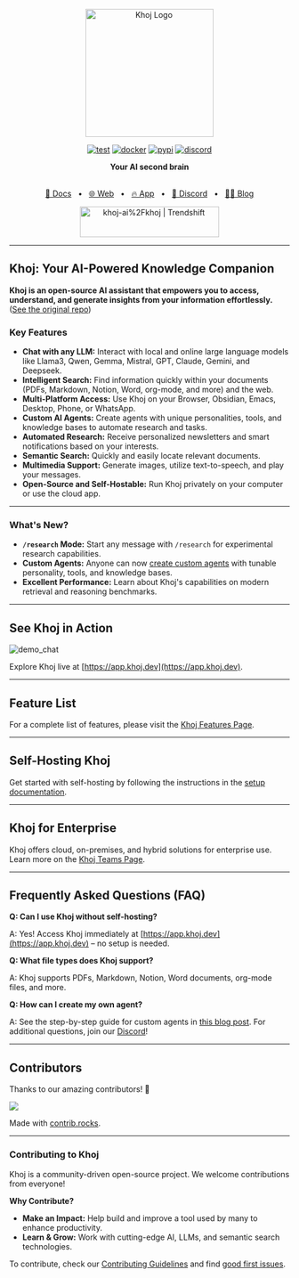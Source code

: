 <p align="center"><img src="https://assets.khoj.dev/khoj-logo-sideways-1200x540.png" width="230" alt="Khoj Logo"></p>

<div align="center">

[![test](https://github.com/khoj-ai/khoj/actions/workflows/test.yml/badge.svg)](https://github.com/khoj-ai/khoj/actions/workflows/test.yml)
[![docker](https://github.com/khoj-ai/khoj/actions/workflows/dockerize.yml/badge.svg)](https://github.com/khoj-ai/khoj/pkgs/container/khoj)
[![pypi](https://github.com/khoj-ai/khoj/actions/workflows/pypi.yml/badge.svg)](https://pypi.org/project/khoj/)
[![discord](https://img.shields.io/discord/1112065956647284756?style=plastic&label=discord)](https://discord.gg/BDgyabRM6e)

</div>

<div align="center">
<b>Your AI second brain</b>
</div>

<br />

<div align="center">

[📑 Docs](https://docs.khoj.dev)
<span>&nbsp;&nbsp;•&nbsp;&nbsp;</span>
[🌐 Web](https://khoj.dev)
<span>&nbsp;&nbsp;•&nbsp;&nbsp;</span>
[🔥 App](https://app.khoj.dev)
<span>&nbsp;&nbsp;•&nbsp;&nbsp;</span>
[💬 Discord](https://discord.gg/BDgyabRM6e)
<span>&nbsp;&nbsp;•&nbsp;&nbsp;</span>
[✍🏽 Blog](https://blog.khoj.dev)

<a href="https://trendshift.io/repositories/10318" target="_blank"><img src="https://trendshift.io/api/badge/repositories/10318" alt="khoj-ai%2Fkhoj | Trendshift" style="width: 250px; height: 55px;" width="250" height="55"/></a>

</div>

---

## Khoj: Your AI-Powered Knowledge Companion

**Khoj is an open-source AI assistant that empowers you to access, understand, and generate insights from your information effortlessly.** ([See the original repo](https://github.com/khoj-ai/khoj))

### Key Features

*   **Chat with any LLM:** Interact with local and online large language models like Llama3, Qwen, Gemma, Mistral, GPT, Claude, Gemini, and Deepseek.
*   **Intelligent Search:** Find information quickly within your documents (PDFs, Markdown, Notion, Word, org-mode, and more) and the web.
*   **Multi-Platform Access:** Use Khoj on your Browser, Obsidian, Emacs, Desktop, Phone, or WhatsApp.
*   **Custom AI Agents:** Create agents with unique personalities, tools, and knowledge bases to automate research and tasks.
*   **Automated Research:** Receive personalized newsletters and smart notifications based on your interests.
*   **Semantic Search:** Quickly and easily locate relevant documents.
*   **Multimedia Support:** Generate images, utilize text-to-speech, and play your messages.
*   **Open-Source and Self-Hostable:** Run Khoj privately on your computer or use the cloud app.

---

### What's New?

*   **`/research` Mode:** Start any message with `/research` for experimental research capabilities.
*   **Custom Agents:** Anyone can now [create custom agents](https://blog.khoj.dev/posts/create-agents-on-khoj/) with tunable personality, tools, and knowledge bases.
*   **Excellent Performance:** Learn about Khoj's capabilities on modern retrieval and reasoning benchmarks.

---

## See Khoj in Action

![demo_chat](https://github.com/khoj-ai/khoj/blob/master/documentation/assets/img/quadratic_equation_khoj_web.gif?raw=true)

Explore Khoj live at [https://app.khoj.dev](https://app.khoj.dev).

---

## Feature List

For a complete list of features, please visit the [Khoj Features Page](https://docs.khoj.dev/category/features).

---

## Self-Hosting Khoj

Get started with self-hosting by following the instructions in the [setup documentation](https://docs.khoj.dev/get-started/setup).

---

## Khoj for Enterprise

Khoj offers cloud, on-premises, and hybrid solutions for enterprise use. Learn more on the [Khoj Teams Page](https://khoj.dev/teams).

---

## Frequently Asked Questions (FAQ)

**Q: Can I use Khoj without self-hosting?**

A: Yes! Access Khoj immediately at [https://app.khoj.dev](https://app.khoj.dev) – no setup is needed.

**Q: What file types does Khoj support?**

A: Khoj supports PDFs, Markdown, Notion, Word documents, org-mode files, and more.

**Q: How can I create my own agent?**

A: See the step-by-step guide for custom agents in [this blog post](https://blog.khoj.dev/posts/create-agents-on-khoj/).
For additional questions, join our [Discord](https://discord.gg/BDgyabRM6e)!

---

## Contributors

Thanks to our amazing contributors! 🎉

<a href="https://github.com/khoj-ai/khoj/graphs/contributors">
  <img src="https://contrib.rocks/image?repo=khoj-ai/khoj" />
</a>

Made with [contrib.rocks](https://contrib.rocks).

---

### Contributing to Khoj

Khoj is a community-driven open-source project. We welcome contributions from everyone!

**Why Contribute?**

*   **Make an Impact:** Help build and improve a tool used by many to enhance productivity.
*   **Learn & Grow:** Work with cutting-edge AI, LLMs, and semantic search technologies.

To contribute, check our [Contributing Guidelines](https://docs.khoj.dev/contributing/development) and find [good first issues](https://github.com/khoj-ai/khoj/contribute).
